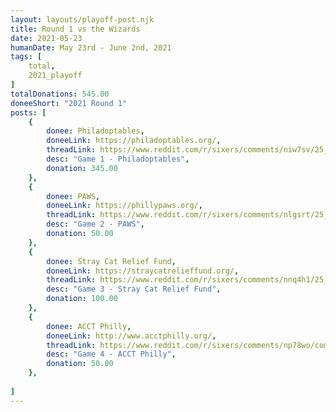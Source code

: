 ```yaml
---
layout: layouts/playoff-post.njk
title: Round 1 vs the Wizards
date: 2021-05-23
humanDate: May 23rd - June 2nd, 2021
tags: [
    total,
    2021_playoff
]
totalDonations: 545.00
doneeShort: "2021 Round 1"
posts: [
    {
        donee: Philadoptables,
        doneeLink: https://philadoptables.org/,
        threadLink: https://www.reddit.com/r/sixers/comments/niw7sv/25_to_philadoptables_with_a_sixers_win_over/,
        desc: "Game 1 - Philadoptables",
        donation: 345.00
    },
    {
        donee: PAWS,
        doneeLink: https://phillypaws.org/,
        threadLink: https://www.reddit.com/r/sixers/comments/nlgsrt/25_to_paws_philadelphia_animal_welfare_society_in/,
        desc: "Game 2 - PAWS",
        donation: 50.00
    },
    {
        donee: Stray Cat Relief Fund,
        doneeLink: https://straycatrelieffund.org/,
        threadLink: https://www.reddit.com/r/sixers/comments/nnq4h1/25_to_stray_cat_relief_fund_in_honor_of_tonights/,
        desc: "Game 3 - Stray Cat Relief Fund",
        donation: 100.00
    },
    {
        donee: ACCT Philly,
        doneeLink: http://www.acctphilly.org/,
        threadLink: https://www.reddit.com/r/sixers/comments/np78wo/complete_the_sweep_25_to_acct_philly_in_honor_of/,
        desc: "Game 4 - ACCT Philly",
        donation: 50.00
    },
   
]
---
```

